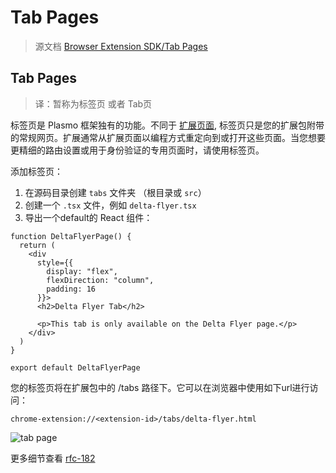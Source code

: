 # Tab Pages

> 源文档 [Browser Extension SDK/Tab Pages](https://docs.plasmo.com/browser-extension/tab-pages)

## Tab Pages

> 译：暂称为标签页 或者 Tab页

标签页是 Plasmo 框架独有的功能。不同于 [扩展页面](https://docs.plasmo.com/browser-extension), 标签页只是您的扩展包附带的常规网页。扩展通常从扩展页面以编程方式重定向到或打开这些页面。当您想要更精细的路由设置或用于身份验证的专用页面时，请使用标签页。

添加标签页：

1. 在源码目录创建 `tabs` 文件夹 （根目录或 `src`）
2. 创建一个 `.tsx` 文件，例如 `delta-flyer.tsx`
3. 导出一个default的 React 组件：

```
function DeltaFlyerPage() {
  return (
    <div
      style={{
        display: "flex",
        flexDirection: "column",
        padding: 16
      }}>
      <h2>Delta Flyer Tab</h2>
 
      <p>This tab is only available on the Delta Flyer page.</p>
    </div>
  )
}
 
export default DeltaFlyerPage
```

您的标签页将在扩展包中的 /tabs 路径下。它可以在浏览器中使用如下url进行访问：

```
chrome-extension://<extension-id>/tabs/delta-flyer.html
```

![tab page](https://docs.plasmo.com/screenshots/2022-09-25-22-18-58.png)

更多细节查看 [rfc-182](https://github.com/PlasmoHQ/plasmo-test/tree/main/rfc/rfc-182-tabs)
